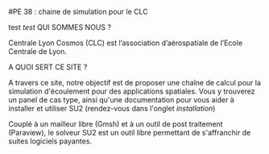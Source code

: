 #PE 38 : chaine de simulation pour le CLC

test *test*
QUI SOMMES NOUS ?

Centrale Lyon Cosmos (CLC) est l’association d’aérospatiale de l’Ecole Centrale de Lyon.

A QUOI SERT CE SITE ?

A travers ce site, notre objectif est de proposer une chaîne de calcul pour la simulation d'écoulement pour des applications spatiales.
Vous y trouverez un panel de cas type, ainsi qu'une documentation pour vous aider à installer et utiliser SU2 (rendez-vous dans l'onglet *installation*)

Couplé à un mailleur libre (Gmsh) et à un outil de post traitement (Paraview), le solveur SU2 est un outil libre permettant de s'affranchir de suites logiciels payantes.
